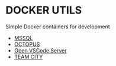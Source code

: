 # DOCKER UTILS

Simple Docker containers for development

* [MSSQL](https://github.com/anoguez/docker_utils/tree/master/mssql)
* [OCTOPUS](https://github.com/anoguez/docker_utils/tree/master/octopus)
* [Open VSCode Server](https://github.com/anoguez/docker_utils/tree/master/open-vscode)
* [TEAM CITY](https://github.com/anoguez/docker_utils/tree/master/teamcity)
